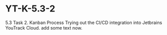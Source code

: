 # YT-K-5.3-2
5.3 Task 2. Kanban Process
Trying out the CI/CD integration into Jetbrains YouTrack Cloud.
add some text now.
